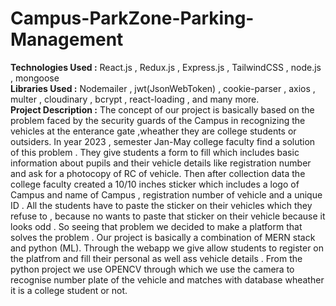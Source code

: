 # Campus-ParkZone-Parking-Management
**Technologies Used :** React.js , Redux.js , Express.js , TailwindCSS , node.js , mongoose 
<br/>
**Libraries Used :** Nodemailer , jwt(JsonWebToken) , cookie-parser , axios , multer , cloudinary , bcrypt , react-loading , and many more. 
<br/>
**Project Description :** The concept of our project is basically based on the problem faced by the security guards of the Campus in recognizing the vehicles at the enterance gate ,wheather they are college students or outsiders. In year 2023 , semester Jan-May college faculty find a solution of this problem . They give students a form to fill which includes basic information about pupils and their vehicle details like registration number and ask for a photocopy of RC of vehicle. Then after collection data the college faculty created a 10/10 inches sticker which includes a logo of Campus and name of Campus , registration number of vehicle and a unique ID . All the students have to paste the sticker on their vehicles which they refuse to , because no wants to paste that sticker on their vehicle because it looks odd . So seeing that problem we decided to make a platform that solves the problem . 
Our project is basically a combination of MERN stack and python (ML). Through the webapp we give allow students to register on the platfrom and fill their personal as well ass vehicle details . From the python project we use OPENCV through which we use the camera to recognise number plate of the vehicle and matches with database wheather it is a college student or not.
